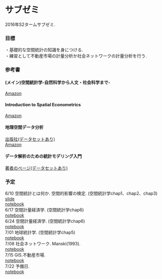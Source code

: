 # サブゼミ
2016年S2タームサブゼミ.

### 目標  
・基礎的な空間統計の知識を身につける.  
・練習として不動産市場の計量分析か社会ネットワークの計量分析を行う.  

### 参考書  
#### (メイン)空間統計学-自然科学から人文・社会科学まで-  
[Amazon](https://www.amazon.co.jp/空間統計学-自然科学から人文・社会科学まで-統計ライブラリー-瀬谷/dp/4254128312)    

#### Introduction to Spatial Econometrics   
[Amazon](https://www.amazon.co.jp/Introduction-Spatial-Econometrics-Statistics-Monographs/dp/142006424X?ie=UTF8&*Version*=1&*entries*=0)  
#### 地理空間データ分析    
[出版社(データセットあり)](http://www.kyoritsu-pub.co.jp/bookdetail/9784320019270)  
[Amazon](http://www.amazon.co.jp/%E5%9C%B0%E7%90%86%E7%A9%BA%E9%96%93%E3%83%87%E3%83%BC%E3%82%BF%E5%88%86%E6%9E%90-R%E3%81%A7%E5%AD%A6%E3%81%B6%E3%83%87%E3%83%BC%E3%82%BF%E3%82%B5%E3%82%A4%E3%82%A8%E3%83%B3%E3%82%B9-7-%E8%B0%B7%E6%9D%91-%E6%99%8B/dp/432001927X)  

#### データ解析のための統計モデリング入門  
[著者のページ(データセットあり)](http://hosho.ees.hokudai.ac.jp/~kubo/ce/IwanamiBook.html)  

### 予定
6/10 空間統計とは何か. 空間的影響の検定. (空間統計学chap1、chap2、chap3)   
[slide](第1講空間相関.pdf)  
[notebook](http://nbviewer.jupyter.org/github/NlGG/SpatialStatistics/blob/master/subzemi/1.ipynb)   
6/17 空間計量経済学. (空間統計学chap6)  
[notebook](http://nbviewer.jupyter.org/github/NlGG/SpatialStatistics/blob/master/subzemi/2.ipynb)  
6/24 空間計量経済学. (空間統計学chap6)  
[notebook](http://nbviewer.jupyter.org/github/NlGG/SpatialStatistics/blob/master/subzemi/3.ipynb)  
7/01 地球統計学. (空間統計学chap5)  
[notebook](http://nbviewer.jupyter.org/github/NlGG/SpatialStatistics/blob/master/subzemi/4.ipynb)  
7/08 社会ネットワーク. Manski(1993).  
[notebook](http://nbviewer.jupyter.org/github/NlGG/SpatialStatistics/blob/master/subzemi/5.ipynb)  
7/15 GIS.不動産市場.     
[notebook](http://nbviewer.jupyter.org/github/NlGG/SpatialStatistics/blob/master/subzemi/6.ipynb)  
7/22 予備日.   
[notebook](http://nbviewer.jupyter.org/github/NlGG/SpatialStatistics/blob/master/subzemi/7.ipynb)
